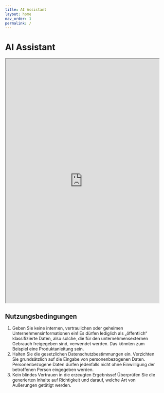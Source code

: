 ```yaml
---
title: AI Assistant
layout: home
nav_order: 1
permalink: /
---
```


# AI Assistant

<iframe src="https://chatgpt.com/g/g-67fe8b444cb48191b868d5a3cf61c380-ai-assistant" style="height:800px;width:100%;"></iframe>

## Nutzungsbedingungen
1. Geben Sie keine internen, vertraulichen oder geheimen Unternehmensinformationen ein! Es dürfen lediglich als „öffentlich“ klassifizierte Daten, also solche, die für den unternehmensexternen Gebrauch freigegeben sind, verwendet werden. Das könnten zum Beispiel eine Produktanleitung sein.
2. Halten Sie die gesetzlichen Datenschutzbestimmungen ein. Verzichten Sie grundsätzlich auf die Eingabe von personenbezogenen Daten. Personenbezogene Daten dürfen jedenfalls nicht ohne Einwilligung der betroffenen Person eingegeben werden. 
3. Kein blindes Vertrauen in die erzeugten Ergebnisse! Überprüfen Sie die generierten Inhalte auf Richtigkeit und darauf, welche Art von Äußerungen getätigt werden.
